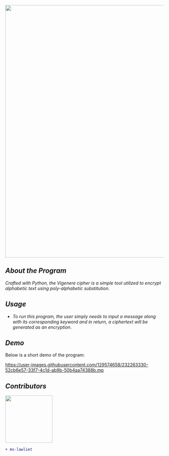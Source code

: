 
<p align="center">
  <img width="800" src="https://user-images.githubusercontent.com/129574658/232263208-0bdf9d61-d38d-46e8-b63e-741f80a6f069.png"
</p>

## *About the Program*

*Crafted with Python, the Vigenere cipher is a simple tool utilized to encrypt alphabetic text using poly-alphabetic substitution.*

## *Usage*
- *To run this program, the user simply needs to input a message along with its corresponding keyword and in return, a ciphertext will be generated as an encryption.*

## *Demo*
Below is a short demo of the program:

https://user-images.githubusercontent.com/129574658/232263330-52cb6e57-33f7-4c1d-ab9b-50b4aa74388b.mp

## *Contributors*
<img width="150" src="https://user-images.githubusercontent.com/129574658/232263861-5379719e-571b-4491-b63c-5ccd5f9c88bd.jpg">

```diff
+ ms-lawliet
```
